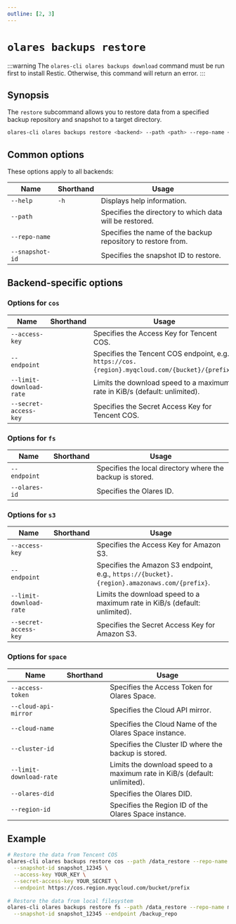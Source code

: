 ```yaml
---
outline: [2, 3]
---
```

# `olares backups restore`
:::warning
The `olares-cli olares backups download` command must be run first to install Restic. Otherwise, this command will return an error.
:::
## Synopsis
The `restore` subcommand allows you to restore data from a specified backup repository and snapshot to a target directory.

```bash
olares-cli olares backups restore <backend> --path <path> --repo-name <name> --snapshot-id <id> [options]
```

## Common options
These options apply to all backends:

| Name            | Shorthand | Usage                                                        |
|-----------------|-----------|--------------------------------------------------------------|
| `--help`        | `-h`      | Displays help information.                                   |
| `--path`        |           | Specifies the directory to which data will be restored.      |
| `--repo-name`   |           | Specifies the name of the backup repository to restore from. |
| `--snapshot-id` |           | Specifies the snapshot ID to restore.                        |


## Backend-specific options

### Options for `cos`

| Name                    | Shorthand | Usage                                                                                            |
|-------------------------|-----------|--------------------------------------------------------------------------------------------------|
| `--access-key`          |           | Specifies the Access Key for Tencent COS.                                                        |
| `--endpoint`            |           | Specifies the Tencent COS endpoint, e.g., `https://cos.{region}.myqcloud.com/{bucket}/{prefix}`. |
| `--limit-download-rate` |           | Limits the download speed to a maximum rate in KiB/s (default: unlimited).                       |
| `--secret-access-key`   |           | Specifies the Secret Access Key for Tencent COS.                                                 |

### Options for `fs`

| Name          | Shorthand | Usage                                                     |
|---------------|-----------|-----------------------------------------------------------|
| `--endpoint`  |           | Specifies the local directory where the backup is stored. |
| `--olares-id` |           | Specifies the Olares ID.                                  |

### Options for `s3`

| Name                    | Shorthand | Usage                                                                                       |
|-------------------------|-----------|---------------------------------------------------------------------------------------------|
| `--access-key`          |           | Specifies the Access Key for Amazon S3.                                                     |
| `--endpoint`            |           | Specifies the Amazon S3 endpoint, e.g., `https://{bucket}.{region}.amazonaws.com/{prefix}`. |
| `--limit-download-rate` |           | Limits the download speed to a maximum rate in KiB/s (default: unlimited).                  |
| `--secret-access-key`   |           | Specifies the Secret Access Key for Amazon S3.                                              |

### Options for `space`

| Name                    | Shorthand | Usage                                                                      |
|-------------------------|-----------|----------------------------------------------------------------------------|
| `--access-token`        |           | Specifies the Access Token for Olares Space.                               |
| `--cloud-api-mirror`    |           | Specifies the Cloud API mirror.                                            |
| `--cloud-name`          |           | Specifies the Cloud Name of the Olares Space instance.                     |
| `--cluster-id`          |           | Specifies the Cluster ID where the backup is stored.                       |
| `--limit-download-rate` |           | Limits the download speed to a maximum rate in KiB/s (default: unlimited). |
| `--olares-did`          |           | Specifies the Olares DID.                                                  |
| `--region-id`           |           | Specifies the Region ID of the Olares Space instance.                      |

## Example
```bash
# Restore the data from Tencent COS
olares-cli olares backups restore cos --path /data_restore --repo-name my_repo \
  --snapshot-id snapshot_12345 \
  --access-key YOUR_KEY \
  --secret-access-key YOUR_SECRET \
  --endpoint https://cos.region.myqcloud.com/bucket/prefix
  
# Restore the data from local filesystem
olares-cli olares backups restore fs --path /data_restore --repo-name my_repo \
  --snapshot-id snapshot_12345 --endpoint /backup_repo
```